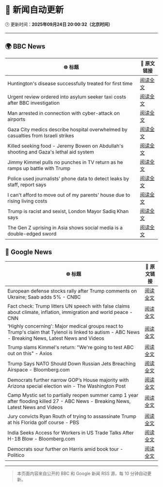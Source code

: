 # 🧠 新闻自动更新

🕒 更新时间：**2025年09月24日 20:00:32（北京时间）**

---

## 🌍 BBC News

| 🌐 标题 | 🔗 原文链接 |
|--------|-------------|
| Huntington's disease successfully treated for first time | [阅读全文](https://www.bbc.com/news/articles/cevz13xkxpro?at_medium=RSS&at_campaign=rss) |
| Urgent review ordered into asylum seeker taxi costs after BBC investigation | [阅读全文](https://www.bbc.com/news/articles/cx2j3regpdno?at_medium=RSS&at_campaign=rss) |
| Man arrested in connection with cyber-attack on airports | [阅读全文](https://www.bbc.com/news/articles/c62ldxyj431o?at_medium=RSS&at_campaign=rss) |
| Gaza City medics describe hospital overwhelmed by casualties from Israeli strikes | [阅读全文](https://www.bbc.com/news/articles/cgknzk46kz6o?at_medium=RSS&at_campaign=rss) |
| Killed seeking food - Jeremy Bowen on Abdullah's shooting and Gaza's lethal aid system | [阅读全文](https://www.bbc.com/news/articles/c75qr0gk0yqo?at_medium=RSS&at_campaign=rss) |
| Jimmy Kimmel pulls no punches in TV return as he ramps up battle with Trump | [阅读全文](https://www.bbc.com/news/articles/c0r09qdnd4yo?at_medium=RSS&at_campaign=rss) |
| Police used journalists' phone data to detect leaks by staff, report says | [阅读全文](https://www.bbc.com/news/articles/c62z5k9kw30o?at_medium=RSS&at_campaign=rss) |
| I can't afford to move out of my parents' house due to rising living costs | [阅读全文](https://www.bbc.com/news/articles/cq65m95gqdjo?at_medium=RSS&at_campaign=rss) |
| Trump is racist and sexist, London Mayor Sadiq Khan says | [阅读全文](https://www.bbc.com/news/articles/cre53qn8v07o?at_medium=RSS&at_campaign=rss) |
| The Gen Z uprising in Asia shows social media is a double-edged sword | [阅读全文](https://www.bbc.com/news/articles/cn4ljv39em7o?at_medium=RSS&at_campaign=rss) |

## 📰 Google News

| 🌐 标题 | 🔗 原文链接 |
|--------|-------------|
| European defense stocks rally after Trump comments on Ukraine; Saab adds 5% - CNBC | [阅读全文](https://news.google.com/rss/articles/CBMipAFBVV95cUxPSUFycDZ3NXpXZ1RxV0FveFY4RVBCeXdSU0c2Vkh3RXB6c3BTaE9tZmJZRmJVUkRLRnRCS1pFT1A5VFZFU0FGX2g4YmRiU1UyRllnUzljUU9fTUdPNEJuaXRjUDJoM093WFVWdjZYT0dEdHRMY3pUVE1nZ2RILXhPcGVPak5sUkFrNThRMEowMmNXbHJuVnhVQ28yWU1ZWmhlQlAya9IBqgFBVV95cUxQcjZQMFhzUFhZTEZWSDJtTHNtYjlkNGpvQ0RoWmhVZk5tRGRUSnpjYzJPZXZMcnlSUjNKMEJ3VHpqLVR2Q280UV9Yc0h0Qk5RVHUtWnNQam13LTViTFFvRHczVjMtZXhCX0VUVTI5Z1JyTFEtbDhfd0J4Y1JnLXhWWFpQTkNZd2Ezem1pbWJaZzJ0cV8zeEdVOTBpRC1rdE9fOWljOVZmNWhMQQ?oc=5) |
| Fact check: Trump litters UN speech with false claims about climate, inflation, immigration and world peace - CNN | [阅读全文](https://news.google.com/rss/articles/CBMifkFVX3lxTE1EM0NpMWh5VER0YTV5Sy1YdnVDQ2gtV0ZrcTgzUGlWY1ZjMGZRSHN3cS1JY2JwY1FkQm5YR2hfRnVwdkNxVkJ1d1E5V1hrODNjek56SE5CVGJ5U1Zyb2hGMDJ1OV9Sc1pfbVl3N0dlemVFaTVQdGFmcWw0SG5ndw?oc=5) |
| 'Highly concerning': Major medical groups react to Trump's claim that Tylenol is linked to autism - ABC News - Breaking News, Latest News and Videos | [阅读全文](https://news.google.com/rss/articles/CBMipgFBVV95cUxQdll4YUVKejR3WEFoXzFKNFlhZ2tNUEprY3l0NEJCZnN6Y29vbU5EMXRNQm9vUWdkR0NFZHFsSVdDbDJ5MGV4cU4xVzRVeUhBbmE1WUZOVEhNR2k4QWpmejFqendVd29aMlhfTUNRVmJ2ZjZ3UmxIZnQ3dVZlcGl3TTlKQVZQQ2U2RzlnTExhTzRrZGQ0SGZGem1aSUdfOC05aGwxb0Jn0gGrAUFVX3lxTE1CWFR1SWdBS3d1UGFZdlFvZlFxalNkUkxIcEh4Qml3Wkt4RFVfMWEzQlRQU254SER2ZjM1S0hRNm5RRU0wNkViNkxpRGRsdWkybEpPb3VwZlJMSWlGaC1LNkNhcDFWc2hUeHhYQkJQMTR3R0d1V251TzczVWp1eUpMUnZDb2dpMmxFcWdxVjRWWkdnanlJMXcySkZQdUI2QlpfdTVXTzFoUmlfdw?oc=5) |
| Trump slams Kimmel's return: "We're going to test ABC out on this" - Axios | [阅读全文](https://news.google.com/rss/articles/CBMib0FVX3lxTE9HVGd3QVpjWmRhWGpxYk5tWDFaWURvUGZ2dTZjX0Z1T2V2NW1UYU1HTHZ4YzdWN184NDBiNGZWem9CbFVwTUN5Vm9uSHdGWFVfenZXWFM0QTRNdEEyRFFWNlRJUUpOOUxONkM5bnM4SQ?oc=5) |
| Trump Says NATO Should Down Russian Jets Breaching Airspace - Bloomberg.com | [阅读全文](https://news.google.com/rss/articles/CBMitAFBVV95cUxPTUlaR2pqMkw2WGkxZEJGSmptSGl3RDRNVjYyM05uLXdKbk1BRlhhR0JsUnFFeWRudUV5TzZJcm51MElZOHdwQ2haeE4zQ3NyaU5mWGZ2ZzdaTmNDSDNZTkVocFpjWW9RZzV2bWRXdFhCV1VtRUNTQzRsbnhNVEJWQ0pPVXpWNmkycHdKNTFaNGhqQTJrU2J5RU05OXFWcWh1dWxQbjUzRDBlSldmUFQ2d2JRSmc?oc=5) |
| Democrats further narrow GOP’s House majority with Arizona special election win - The Washington Post | [阅读全文](https://news.google.com/rss/articles/CBMiqgFBVV95cUxQelZJakw3RnRzSlVWRGE3cFpkWl9ZTWdrNHBwemoxWC1yR1FKaFRRY0N5eFpFZW5EM3BwRTdhN2wwTDRrWXN3SXRnQTllWTdkYl9mX0xWcDBkM3hpZEdoUGtOTmZ4YWthX2RBZjRpbDNrWVE3WUlIanhVTk1ycTlKWFdEeVY3OUpjc3RQb1JZVE8xWERySEkxYXY0LU50aTNDQkdEUmJYSU5TQQ?oc=5) |
| Camp Mystic set to partially reopen summer camp 1 year after flooding killed 27 - ABC News - Breaking News, Latest News and Videos | [阅读全文](https://news.google.com/rss/articles/CBMilgFBVV95cUxNVTc4WHhhSlVwejIwa1ZvNENNVmxhRll5bUJIOXA0MWZlOWxpMzdQS2tIYXpYVkt6OFFwczNsU1IxdVU3WVJZUnZUWExpSkRXMjV4TlFRT0lqc2NmVl9xLUY3alg2SDFCUURYNVdYU25wQkNRXzdBVXpTb3ZsYlROdVhnc2szQWF1aGFLWW5iUmtvYkdoZWfSAZsBQVVfeXFMTy0xVGxFZlU4XzlIeFhkVndmckNRZVRBSERKTDNwcHJsc1VUVDdqTU92el92RDJmVzNPMkJQZTVCRHh5X0NQNkxjQ3lTUmVrczExUTRadGhfdEg1cmJ0Q3p6YXBOQWoweUt3Vms5Nm5OaDFKeHNtb2hneUMzdkY4Sjc2R0FIYVRIUEpMcW9uM2RqWDUwbldTVkNxLTQ?oc=5) |
| Jury convicts Ryan Routh of trying to assassinate Trump at his Florida golf course - PBS | [阅读全文](https://news.google.com/rss/articles/CBMiugFBVV95cUxPeUFNaXhPWFgtX19oMWs4dVk2RExoQzc4eDB2OUZLQUptNlU2ZWtlaE51V2FlQ0tUQ2E2YzFVMEhCaFdxX2ZyakVIQ0dKb2N5TGloWW50c3ZFbjd0a0wzdGVXS3h6b21QN0VvSk1JVWZLZVhTOC1xMUc2OFZ6OUxyS0tZeERsdGJoOGhuczIycW9ZbkpxNmlPMFFLNzJhM1pzd1RyZlJoOWlLb2RIUGdHaDd1c1NvUGNueVE?oc=5) |
| India Seeks Access for Workers in US Trade Talks After H-1B Blow - Bloomberg.com | [阅读全文](https://news.google.com/rss/articles/CBMitAFBVV95cUxQZGpTQXFSanBnN1Q3d3Eta0wtSExhemZCQWg0UkVSMmg0dFJTZ3NEMHBLQlhhcllVWXJzNExGMmR2WmI2TVZ4dmdGT2Q2VHU1SUVCcjBPcGFjRXcwd1RyUEs4REJVQmZIblNfdERJNUIzb1VKT2tCZW1SS2ZGb00xLWJKcmpIS21NN0F6RGg2cDRKek5uSDlBT044WUR2WmYtb3RlZFJLeUdQdVFqRXFiT1JrUU8?oc=5) |
| Democrats sour further on Harris amid book tour - Politico | [阅读全文](https://news.google.com/rss/articles/CBMiiwFBVV95cUxOVWpHOTVTbFhvWlJZZWFkekRGNzBkM3ltSjRnLVhaelNvNUF2eDctNGRQT1hWLU1EWkwyU0lrSjd1S3pPalh5aGNTQmZoQ0NGN1FRalNRdTBOalBvMjVhVmZLRlkxNVg4OWI0NWUyU3RpdXZ3NXZwcjlJME5nN3ZxQlVOYWNOaFVJcGdz?oc=5) |

---
> 本页面内容来自公开的 BBC 和 Google 新闻 RSS 源，每 10 分钟自动更新。